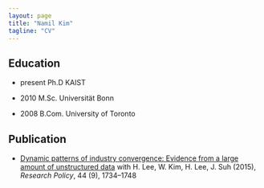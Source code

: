 ```yaml
---
layout: page
title: "Namil Kim"
tagline: "CV"
---
```




 

## Education

* present Ph.D KAIST 
 
* 2010 M.Sc. Universität Bonn

* 2008 B.Com. University of Toronto


## Publication

* [Dynamic patterns of industry convergence: Evidence from a large amount of unstructured data](http://www.sciencedirect.com/science/article/pii/S0048733315000220) with H. Lee, W. Kim, H. Lee, J. Suh (2015), _Research Policy_, 44 (9), 1734–1748
